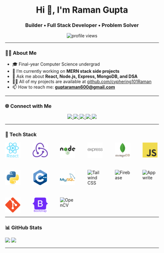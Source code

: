 <h1 align="center">Hi 👋, I'm Raman Gupta</h1>
<h3 align="center">Builder • Full Stack Developer • Problem Solver</h3>

<p align="center">
  <img src="https://komarev.com/ghpvc/?username=cyphering101raman&label=Profile%20Views&color=0e75b6&style=flat" alt="profile views" />
</p>

---

### 👨‍💻 About Me

- 🎓 Final-year Computer Science undergrad
- 🔭 I’m currently working on **MERN stack side projects**
- 💬 Ask me about **React, Node.js, Express, MongoDB, and DSA**
- 👨‍💻 All of my projects are available at [github.com/cyphering101Raman](https://github.com/cyphering101Raman)
- 📫 How to reach me: **guptaraman600@gmail.com**

---

### 🌐 Connect with Me

<p align="center">
  <a href="https://twitter.com/raman__gupta" target="_blank">
    <img src="https://img.shields.io/badge/Twitter-%231DA1F2.svg?&style=for-the-badge&logo=twitter&logoColor=white" />
  </a>
  <a href="https://linkedin.com/in/raman--gupta" target="_blank">
    <img src="https://img.shields.io/badge/LinkedIn-%230077B5.svg?&style=for-the-badge&logo=linkedin&logoColor=white" />
  </a>
  <a href="https://instagram.com/me.ramangupta" target="_blank">
    <img src="https://img.shields.io/badge/Instagram-%23E4405F.svg?&style=for-the-badge&logo=instagram&logoColor=white" />
  </a>
  <a href="https://www.codechef.com/users/raman_gupta" target="_blank">
    <img src="https://img.shields.io/badge/CodeChef-%23B92B27.svg?&style=for-the-badge&logo=codechef&logoColor=white" />
  </a>
  <a href="https://www.hackerrank.com/guptaraman600" target="_blank">
    <img src="https://img.shields.io/badge/HackerRank-%232EC866.svg?&style=for-the-badge&logo=hackerrank&logoColor=white" />
  </a>
</p>

---

### 🧰 Tech Stack

<div align="left" style="display: flex; flex-wrap: wrap; gap:40px;">

  <img src="https://raw.githubusercontent.com/devicons/devicon/master/icons/react/react-original-wordmark.svg" alt="React" width="50" height="50"/>
  <img src="https://raw.githubusercontent.com/devicons/devicon/master/icons/redux/redux-original.svg" alt="Redux" width="50" height="50"/>
  <img src="https://raw.githubusercontent.com/devicons/devicon/master/icons/nodejs/nodejs-original-wordmark.svg" alt="Node.js" width="50" height="50"/>
  <img src="https://raw.githubusercontent.com/devicons/devicon/master/icons/express/express-original-wordmark.svg" alt="Express.js" width="50" height="50"/>
  <img src="https://raw.githubusercontent.com/devicons/devicon/master/icons/mongodb/mongodb-original-wordmark.svg" alt="MongoDB" width="50" height="50"/>
  <img src="https://raw.githubusercontent.com/devicons/devicon/master/icons/javascript/javascript-original.svg" alt="JavaScript" width="50" height="50"/>
  <img src="https://raw.githubusercontent.com/devicons/devicon/master/icons/python/python-original.svg" alt="Python" width="50" height="50"/>
  <img src="https://raw.githubusercontent.com/devicons/devicon/master/icons/cplusplus/cplusplus-original.svg" alt="C++" width="50" height="50"/>
  <img src="https://raw.githubusercontent.com/devicons/devicon/master/icons/mysql/mysql-original-wordmark.svg" alt="MySQL" width="50" height="50"/>
  <img src="https://www.vectorlogo.zone/logos/tailwindcss/tailwindcss-icon.svg" alt="Tailwind CSS" width="50" height="50"/>
  <img src="https://www.vectorlogo.zone/logos/firebase/firebase-icon.svg" alt="Firebase" width="50" height="50"/>
  <img src="https://www.vectorlogo.zone/logos/appwriteio/appwriteio-icon.svg" alt="Appwrite" width="50" height="50"/>
  <img src="https://raw.githubusercontent.com/devicons/devicon/master/icons/git/git-original.svg" alt="Git" width="50" height="50"/>
  <img src="https://raw.githubusercontent.com/devicons/devicon/master/icons/bootstrap/bootstrap-plain-wordmark.svg" alt="Bootstrap" width="50" height="50"/>
  <img src="https://www.vectorlogo.zone/logos/opencv/opencv-icon.svg" alt="OpenCV" width="50" height="50"/>

</div>


---

### 📊 GitHub Stats

<p align="left">
  <img src="https://github-readme-stats.vercel.app/api?username=cyphering101raman&show_icons=true&theme=radical" width="48%" />
  <img src="https://github-readme-stats.vercel.app/api/top-langs/?username=cyphering101raman&layout=compact&theme=radical" width="48%" />
</p>

---

